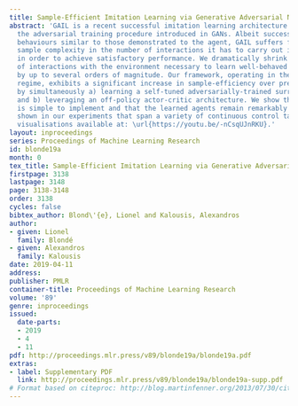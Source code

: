 ```yaml
---
title: Sample-Efficient Imitation Learning via Generative Adversarial Nets
abstract: 'GAIL is a recent successful imitation learning architecture that exploits
  the adversarial training procedure introduced in GANs. Albeit successful at generating
  behaviours similar to those demonstrated to the agent, GAIL suffers from a high
  sample complexity in the number of interactions it has to carry out in the environment
  in order to achieve satisfactory performance. We dramatically shrink the amount
  of interactions with the environment necessary to learn well-behaved imitation policies,
  by up to several orders of magnitude. Our framework, operating in the model-free
  regime, exhibits a significant increase in sample-efficiency over previous methods
  by simultaneously a) learning a self-tuned adversarially-trained surrogate reward
  and b) leveraging an off-policy actor-critic architecture. We show that our approach
  is simple to implement and that the learned agents remain remarkably stable, as
  shown in our experiments that span a variety of continuous control tasks. Video
  visualisations available at: \url{https://youtu.be/-nCsqUJnRKU}.'
layout: inproceedings
series: Proceedings of Machine Learning Research
id: blonde19a
month: 0
tex_title: Sample-Efficient Imitation Learning via Generative Adversarial Nets
firstpage: 3138
lastpage: 3148
page: 3138-3148
order: 3138
cycles: false
bibtex_author: Blond\'{e}, Lionel and Kalousis, Alexandros
author:
- given: Lionel
  family: Blondé
- given: Alexandros
  family: Kalousis
date: 2019-04-11
address: 
publisher: PMLR
container-title: Proceedings of Machine Learning Research
volume: '89'
genre: inproceedings
issued:
  date-parts:
  - 2019
  - 4
  - 11
pdf: http://proceedings.mlr.press/v89/blonde19a/blonde19a.pdf
extras:
- label: Supplementary PDF
  link: http://proceedings.mlr.press/v89/blonde19a/blonde19a-supp.pdf
# Format based on citeproc: http://blog.martinfenner.org/2013/07/30/citeproc-yaml-for-bibliographies/
---
```

